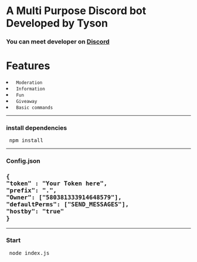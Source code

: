 # <h1> A Multi Purpose Discord bot Developed by Tyson </h1> 

<h3> <b> You can meet developer on <a href="https://discord.gg/vEsP8vz2DR"> Discord </a> </b> </h3>

<h1> Features </h1> 
<li> <code> Moderation </code> </li>
<li> <code> Information </code> </li>
<li> <code> Fun </code> </li>
<li> <code> Giveaway </code> </li>
<li> <code> Basic commands </code> </li>

<hr> 
<h3> install dependencies </h3> 
<pre> npm install </pre> 

<hr> 
<h3> Config.json <h3> 

<pre>{ 
"token" : "Your Token here",
"prefix": ".",
"Owner": ["580381333914648579"],
"defaultPerms": ["SEND_MESSAGES"],
"hostby": "true"
}</pre>
 <hr>
<h3> Start </h3> 
 <pre> node index.js </pre> 
